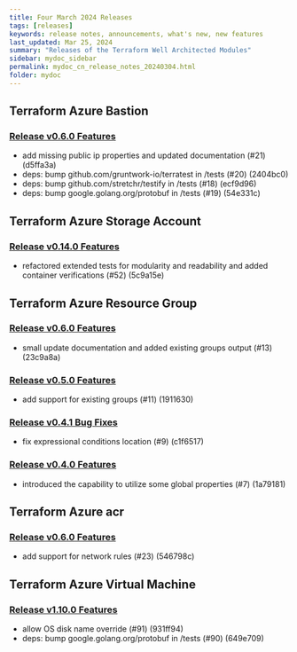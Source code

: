 ```yaml
---
title: Four March 2024 Releases 
tags: [releases]
keywords: release notes, announcements, what's new, new features
last_updated: Mar 25, 2024
summary: "Releases of the Terraform Well Architected Modules"
sidebar: mydoc_sidebar
permalink: mydoc_cn_release_notes_20240304.html
folder: mydoc
---
```


## Terraform Azure Bastion
### [Release v0.6.0 Features](https://github.com/CloudNationHQ/terraform-azure-bastion/releases/tag/v0.6.0) 
- add missing public ip properties and updated documentation (#21) (d5ffa3a)
- deps: bump github.com/gruntwork-io/terratest in /tests (#20) (2404bc0)
- deps: bump github.com/stretchr/testify in /tests (#18) (ecf9d96)
- deps: bump google.golang.org/protobuf in /tests (#19) (54e331c)

## Terraform Azure Storage Account 
### [Release v0.14.0 Features](https://github.com/CloudNationHQ/terraform-azure-sa/releases/tag/v0.14.0) 
- refactored extended tests for modularity and readability and added container verifications (#52) (5c9a15e)

## Terraform Azure Resource Group
### [Release v0.6.0 Features](https://github.com/CloudNationHQ/terraform-azure-rg/releases/tag/v0.6.0) 
- small update documentation and added existing groups output (#13) (23c9a8a)

### [Release v0.5.0 Features](https://github.com/CloudNationHQ/terraform-azure-rg/releases/tag/v0.5.0) 
- add support for existing groups (#11) (1911630)

### [Release v0.4.1 Bug Fixes](https://github.com/CloudNationHQ/terraform-azure-rg/releases/tag/v0.4.1) 
- fix expressional conditions location (#9) (c1f6517)

### [Release v0.4.0 Features](https://github.com/CloudNationHQ/terraform-azure-rg/releases/tag/v0.4.0) 
- introduced the capability to utilize some global properties (#7) (1a79181)

## Terraform Azure acr
### [Release v0.6.0 Features](https://github.com/CloudNationHQ/terraform-azure-acr/releases/tag/v0.6.0) 
- add support for network rules (#23) (546798c)

## Terraform Azure Virtual Machine
### [Release v1.10.0 Features](https://github.com/CloudNationHQ/terraform-azure-vm/releases/tag/v1.10.0) 
- allow OS disk name override (#91) (931ff94)
- deps: bump google.golang.org/protobuf in /tests (#90) (649e709)



